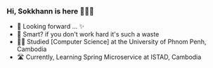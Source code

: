 ### Hi, Sokkhann is here 👋😉✨

- 🔭 Looking forward ... ✨<br/>
- 🌱 Smart? if you don't work hard it's such a waste<br/>
- 👨‍🎓 Studied [Computer Science] at the University of Phnom Penh, Cambodia<br/>
- 🛣️ Currently, Learning Spring Microservice at ISTAD, Cambodia<br/>
